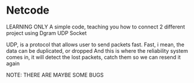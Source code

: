 # Netcode
LEARNING ONLY
A simple code, teaching you how to connect 2 different project using Dgram UDP Socket

UDP, is a protocol that allows user to send packets fast. Fast, i mean, the data can be duplicated, or dropped
And this is where the reliability system comes in, it will detect the lost packets, catch them so we can resend it again

NOTE: THERE ARE MAYBE SOME BUGS
